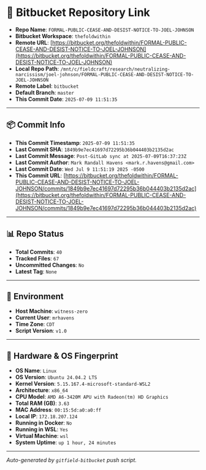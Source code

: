 # 🔗 Bitbucket Repository Link

- **Repo Name**: `FORMAL-PUBLIC-CEASE-AND-DESIST-NOTICE-TO-JOEL-JOHNSON`
- **Bitbucket Workspace**: `thefoldwithin`
- **Remote URL**: [https://bitbucket.org/thefoldwithin/FORMAL-PUBLIC-CEASE-AND-DESIST-NOTICE-TO-JOEL-JOHNSON](https://bitbucket.org/thefoldwithin/FORMAL-PUBLIC-CEASE-AND-DESIST-NOTICE-TO-JOEL-JOHNSON)
- **Local Repo Path**: `/mnt/c/fieldcraft/research/neutralizing-narcissism/joel-johnson/FORMAL-PUBLIC-CEASE-AND-DESIST-NOTICE-TO-JOEL-JOHNSON`
- **Remote Label**: `bitbucket`
- **Default Branch**: `master`
- **This Commit Date**: `2025-07-09 11:51:35`

---

## 📦 Commit Info

- **This Commit Timestamp**: `2025-07-09 11:51:35`
- **Last Commit SHA**: `1849b9e7ec41697d72295b36b044403b2135d2ac`
- **Last Commit Message**: `Post-GitLab sync at 2025-07-09T16:37:23Z`
- **Last Commit Author**: `Mark Randall Havens <mark.r.havens@gmail.com>`
- **Last Commit Date**: `Wed Jul 9 11:51:19 2025 -0500`
- **This Commit URL**: [https://bitbucket.org/thefoldwithin/FORMAL-PUBLIC-CEASE-AND-DESIST-NOTICE-TO-JOEL-JOHNSON/commits/1849b9e7ec41697d72295b36b044403b2135d2ac](https://bitbucket.org/thefoldwithin/FORMAL-PUBLIC-CEASE-AND-DESIST-NOTICE-TO-JOEL-JOHNSON/commits/1849b9e7ec41697d72295b36b044403b2135d2ac)

---

## 📊 Repo Status

- **Total Commits**: `40`
- **Tracked Files**: `67`
- **Uncommitted Changes**: `No`
- **Latest Tag**: `None`

---

## 🧭 Environment

- **Host Machine**: `witness-zero`
- **Current User**: `mrhavens`
- **Time Zone**: `CDT`
- **Script Version**: `v1.0`

---

## 🧬 Hardware & OS Fingerprint

- **OS Name**: `Linux`
- **OS Version**: `Ubuntu 24.04.2 LTS`
- **Kernel Version**: `5.15.167.4-microsoft-standard-WSL2`
- **Architecture**: `x86_64`
- **CPU Model**: `AMD A6-3420M APU with Radeon(tm) HD Graphics`
- **Total RAM (GB)**: `3.63`
- **MAC Address**: `00:15:5d:a0:a0:ff`
- **Local IP**: `172.18.207.124`
- **Running in Docker**: `No`
- **Running in WSL**: `Yes`
- **Virtual Machine**: `wsl`
- **System Uptime**: `up 1 hour, 24 minutes`

---

_Auto-generated by `gitfield-bitbucket` push script._

